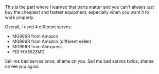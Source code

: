This is the part where I learned that parts matter and you can't always just buy the cheapest and fastest equipment, especially when you want it to work properly.

Overall, I used 4 different servos:
- MG996R from Amazon
- MG996R from Amazon (different seller)
- MG996R from Aliexpress
- PDI-HV5523MG

Sell me bad servos once, shame on you. Sell me bad servos twice, shame on ~~me~~ you again.
